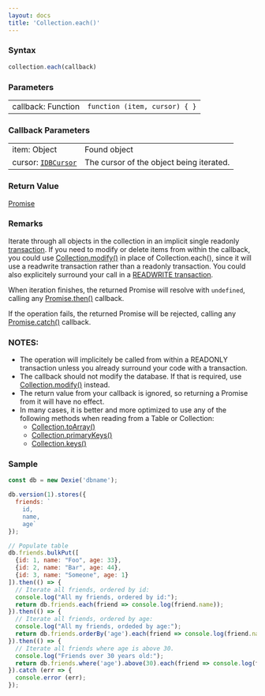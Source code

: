 ```yaml
---
layout: docs
title: 'Collection.each()'
---
```


### Syntax

```javascript
collection.each(callback)
```

### Parameters

<table>
  <tr>
    <td>callback: Function</td>
    <td><code>function (item, cursor) { }</code></td>
  </tr>
</table>

### Callback Parameters

<table>
  <tr>
    <td>item: Object</td>
    <td>Found object</td>
  </tr>
  <tr>
    <td>cursor: <a href="https://developer.mozilla.org/en-US/docs/Web/API/IDBCursor"><code>IDBCursor</code></a></td>
    <td>The cursor of the object being iterated.</td>
  </tr>
</table>

### Return Value

[Promise](/docs/Promise/Promise)

### Remarks

Iterate through all objects in the collection in an implicit single readonly [transaction](https://dexie.org/docs/Dexie/Dexie.transaction()). If you need to modify or delete items from within the callback, you could use [Collection.modify()](https://dexie.org/docs/Collection/Collection.modify()) in place of Collection.each(), since it will use a readwrite transaction rather than a readonly transaction. You could also explicitely surround your call in a [READWRITE transaction](https://dexie.org/docs/Dexie/Dexie.transaction()).

When iteration finishes, the returned Promise will resolve with `undefined`, calling any [Promise.then()](/docs/Promise/Promise.then()) callback.

If the operation fails, the returned Promise will be rejected, calling any [Promise.catch()](/docs/Promise/Promise.catch()) callback.

### NOTES:
* The operation will implicitely be called from within a READONLY transaction unless you already surround your code with a transaction.
* The callback should not modify the database. If that is required, use [Collection.modify()](https://dexie.org/docs/Collection/Collection.modify()) instead.
* The return value from your callback is ignored, so returning a Promise from it will have no effect.
* In many cases, it is better and more optimized to use any of the following methods when reading from a Table or Collection:
  * [Collection.toArray()](/docs/Collection/Collection.toArray())
  * [Collection.primaryKeys()](/docs/Collection/Collection.primaryKeys())
  * [Collection.keys()](/docs/Collection/Collection.keys())

### Sample

```javascript
const db = new Dexie('dbname');

db.version(1).stores({
  friends: `
    id,
    name,
    age`
});

// Populate table
db.friends.bulkPut([
  {id: 1, name: "Foo", age: 33},
  {id: 2, name: "Bar", age: 44},
  {id: 3, name: "Someone", age: 1}
]).then(() => {
  // Iterate all friends, ordered by id:
  console.log("All my friends, ordered by id:");
  return db.friends.each(friend => console.log(friend.name));
}).then(() => {
  // Iterate all friends, ordered by age:
  console.log("All my friends, ordeded by age:");
  return db.friends.orderBy('age').each(friend => console.log(friend.name));
}).then(() => {
  // Iterate all friends where age is above 30.
  console.log("Friends over 30 years old:");
  return db.friends.where('age').above(30).each(friend => console.log(friend.name));
}).catch (err => {
  console.error (err);
});

```
